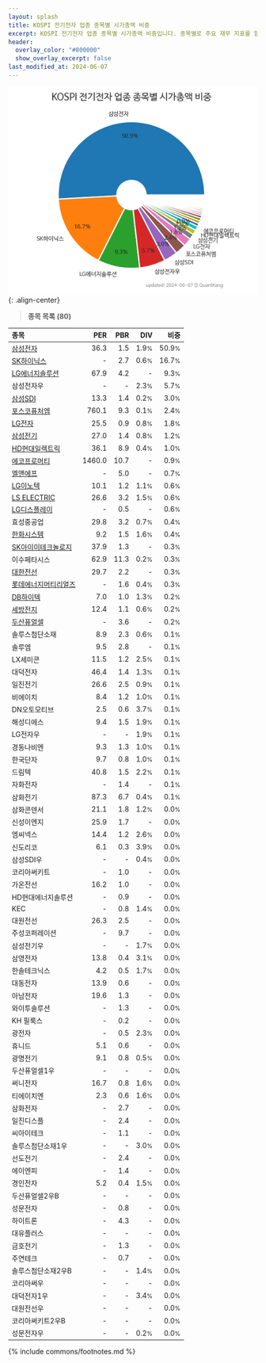 ```yaml
---
layout: splash
title: KOSPI 전기전자 업종 종목별 시가총액 비중
excerpt: KOSPI 전기전자 업종 종목별 시가총액 비중입니다. 종목별로 주요 재무 지표를 함께 표시합니다.
header:
  overlay_color: "#800000"
  show_overlay_excerpt: false
last_modified_at: 2024-06-07
---
```



![KOSPI 전기전자 업종 종목별 시가총액 비중](/stats/sector/images/kospi_업종_전기전자_종목.png){: .align-center}


> **종목 목록 (80)**<a id="list"></a>

| **종목** | **PER** | **PBR** | **DIV** | **비중** |
| :------- | ------: | ------: | ------: | -------: |
| [삼성전자](/005930/) | 36.3 | 1.5 | 1.9<small>%</small> | 50.9<small>%</small> |
| [SK하이닉스](/000660/) | - | 2.7 | 0.6<small>%</small> | 16.7<small>%</small> |
| [LG에너지솔루션](/373220/) | 67.9 | 4.2 | - | 9.3<small>%</small> |
| 삼성전자우 | - | - | 2.3<small>%</small> | 5.7<small>%</small> |
| [삼성SDI](/006400/) | 13.3 | 1.4 | 0.2<small>%</small> | 3.0<small>%</small> |
| [포스코퓨처엠](/003670/) | 760.1 | 9.3 | 0.1<small>%</small> | 2.4<small>%</small> |
| [LG전자](/066570/) | 25.5 | 0.9 | 0.8<small>%</small> | 1.8<small>%</small> |
| [삼성전기](/009150/) | 27.0 | 1.4 | 0.8<small>%</small> | 1.2<small>%</small> |
| [HD현대일렉트릭](/267260/) | 36.1 | 8.9 | 0.4<small>%</small> | 1.0<small>%</small> |
| [에코프로머티](/450080/) | 1460.0 | 10.7 | - | 0.9<small>%</small> |
| [엘앤에프](/066970/) | - | 5.0 | - | 0.7<small>%</small> |
| [LG이노텍](/011070/) | 10.1 | 1.2 | 1.1<small>%</small> | 0.6<small>%</small> |
| [LS ELECTRIC](/010120/) | 26.6 | 3.2 | 1.5<small>%</small> | 0.6<small>%</small> |
| [LG디스플레이](/034220/) | - | 0.5 | - | 0.6<small>%</small> |
| 효성중공업 | 29.8 | 3.2 | 0.7<small>%</small> | 0.4<small>%</small> |
| [한화시스템](/272210/) | 9.2 | 1.5 | 1.6<small>%</small> | 0.4<small>%</small> |
| [SK아이이테크놀로지](/361610/) | 37.9 | 1.3 | - | 0.3<small>%</small> |
| 이수페타시스 | 62.9 | 11.3 | 0.2<small>%</small> | 0.3<small>%</small> |
| [대한전선](/001440/) | 29.7 | 2.2 | - | 0.3<small>%</small> |
| [롯데에너지머티리얼즈](/020150/) | - | 1.6 | 0.4<small>%</small> | 0.3<small>%</small> |
| [DB하이텍](/000990/) | 7.0 | 1.0 | 1.3<small>%</small> | 0.2<small>%</small> |
| [세방전지](/004490/) | 12.4 | 1.1 | 0.6<small>%</small> | 0.2<small>%</small> |
| [두산퓨얼셀](/336260/) | - | 3.6 | - | 0.2<small>%</small> |
| 솔루스첨단소재 | 8.9 | 2.3 | 0.6<small>%</small> | 0.1<small>%</small> |
| 솔루엠 | 9.5 | 2.8 | - | 0.1<small>%</small> |
| LX세미콘 | 11.5 | 1.2 | 2.5<small>%</small> | 0.1<small>%</small> |
| 대덕전자 | 46.4 | 1.4 | 1.3<small>%</small> | 0.1<small>%</small> |
| 일진전기 | 26.6 | 2.5 | 0.9<small>%</small> | 0.1<small>%</small> |
| 비에이치 | 8.4 | 1.2 | 1.0<small>%</small> | 0.1<small>%</small> |
| DN오토모티브 | 2.5 | 0.6 | 3.7<small>%</small> | 0.1<small>%</small> |
| 해성디에스 | 9.4 | 1.5 | 1.9<small>%</small> | 0.1<small>%</small> |
| LG전자우 | - | - | 1.9<small>%</small> | 0.1<small>%</small> |
| 경동나비엔 | 9.3 | 1.3 | 1.0<small>%</small> | 0.1<small>%</small> |
| 한국단자 | 9.7 | 0.8 | 1.0<small>%</small> | 0.1<small>%</small> |
| 드림텍 | 40.8 | 1.5 | 2.2<small>%</small> | 0.1<small>%</small> |
| 자화전자 | - | 1.4 | - | 0.1<small>%</small> |
| 삼화전기 | 87.3 | 6.7 | 0.4<small>%</small> | 0.1<small>%</small> |
| 삼화콘덴서 | 21.1 | 1.8 | 1.2<small>%</small> | 0.0<small>%</small> |
| 신성이엔지 | 25.9 | 1.7 | - | 0.0<small>%</small> |
| 엠씨넥스 | 14.4 | 1.2 | 2.6<small>%</small> | 0.0<small>%</small> |
| 신도리코 | 6.1 | 0.3 | 3.9<small>%</small> | 0.0<small>%</small> |
| 삼성SDI우 | - | - | 0.4<small>%</small> | 0.0<small>%</small> |
| 코리아써키트 | - | 1.0 | - | 0.0<small>%</small> |
| 가온전선 | 16.2 | 1.0 | - | 0.0<small>%</small> |
| HD현대에너지솔루션 | - | 0.9 | - | 0.0<small>%</small> |
| KEC | - | 0.8 | 1.4<small>%</small> | 0.0<small>%</small> |
| 대원전선 | 26.3 | 2.5 | - | 0.0<small>%</small> |
| 주성코퍼레이션 | - | 9.7 | - | 0.0<small>%</small> |
| 삼성전기우 | - | - | 1.7<small>%</small> | 0.0<small>%</small> |
| 삼영전자 | 13.8 | 0.4 | 3.1<small>%</small> | 0.0<small>%</small> |
| 한솔테크닉스 | 4.2 | 0.5 | 1.7<small>%</small> | 0.0<small>%</small> |
| 대동전자 | 13.9 | 0.6 | - | 0.0<small>%</small> |
| 아남전자 | 19.6 | 1.3 | - | 0.0<small>%</small> |
| 와이투솔루션 | - | 1.3 | - | 0.0<small>%</small> |
| KH 필룩스 | - | 0.2 | - | 0.0<small>%</small> |
| 광전자 | - | 0.5 | 2.3<small>%</small> | 0.0<small>%</small> |
| 휴니드 | 5.1 | 0.6 | - | 0.0<small>%</small> |
| 광명전기 | 9.1 | 0.8 | 0.5<small>%</small> | 0.0<small>%</small> |
| 두산퓨얼셀1우 | - | - | - | 0.0<small>%</small> |
| 써니전자 | 16.7 | 0.8 | 1.6<small>%</small> | 0.0<small>%</small> |
| 티에이치엔 | 2.3 | 0.6 | 1.6<small>%</small> | 0.0<small>%</small> |
| 삼화전자 | - | 2.7 | - | 0.0<small>%</small> |
| 일진디스플 | - | 2.4 | - | 0.0<small>%</small> |
| 씨아이테크 | - | 1.1 | - | 0.0<small>%</small> |
| 솔루스첨단소재1우 | - | - | 3.0<small>%</small> | 0.0<small>%</small> |
| 선도전기 | - | 2.4 | - | 0.0<small>%</small> |
| 에이엔피 | - | 1.4 | - | 0.0<small>%</small> |
| 경인전자 | 5.2 | 0.4 | 1.5<small>%</small> | 0.0<small>%</small> |
| 두산퓨얼셀2우B | - | - | - | 0.0<small>%</small> |
| 성문전자 | - | 0.8 | - | 0.0<small>%</small> |
| 하이트론 | - | 4.3 | - | 0.0<small>%</small> |
| 대유플러스 | - | - | - | 0.0<small>%</small> |
| 금호전기 | - | 1.3 | - | 0.0<small>%</small> |
| 주연테크 | - | 0.7 | - | 0.0<small>%</small> |
| 솔루스첨단소재2우B | - | - | 1.4<small>%</small> | 0.0<small>%</small> |
| 코리아써우 | - | - | - | 0.0<small>%</small> |
| 대덕전자1우 | - | - | 3.4<small>%</small> | 0.0<small>%</small> |
| 대원전선우 | - | - | - | 0.0<small>%</small> |
| 코리아써키트2우B | - | - | - | 0.0<small>%</small> |
| 성문전자우 | - | - | 0.2<small>%</small> | 0.0<small>%</small> |

{% include commons/footnotes.md %}